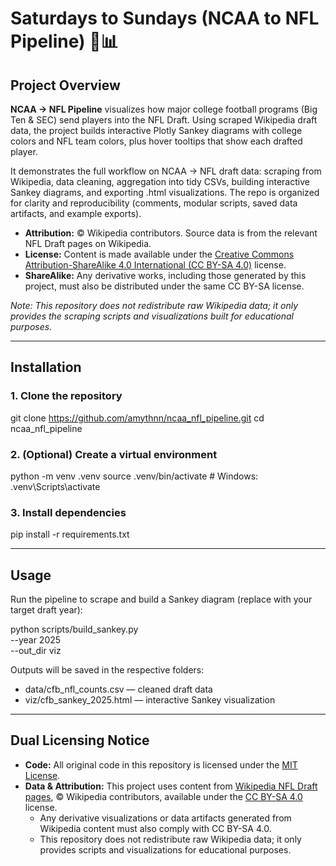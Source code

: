 # Saturdays to Sundays (NCAA to NFL Pipeline) 🏈📊

## Project Overview
**NCAA → NFL Pipeline** visualizes how major college football programs (Big Ten & SEC) send players into the NFL Draft. 
Using scraped Wikipedia draft data, the project builds interactive Plotly Sankey diagrams with college colors and NFL team colors, plus hover tooltips that show each drafted player.

It demonstrates the full workflow on NCAA → NFL draft data: scraping from Wikipedia, data cleaning, aggregation into tidy CSVs, building interactive Sankey diagrams, and exporting .html visualizations.
The repo is organized for clarity and reproducibility (comments, modular scripts, saved data artifacts, and example exports).

- **Attribution:** © Wikipedia contributors. Source data is from the relevant NFL Draft pages on Wikipedia.  
- **License:** Content is made available under the [Creative Commons Attribution-ShareAlike 4.0 International (CC BY-SA 4.0)](https://creativecommons.org/licenses/by-sa/4.0/) license.  
- **ShareAlike:** Any derivative works, including those generated by this project, must also be distributed under the same CC BY-SA license.  

*Note: This repository does not redistribute raw Wikipedia data; it only provides the scraping scripts and visualizations built for educational purposes.* 

---

## Installation

### 1. Clone the repository

git clone https://github.com/amythnn/ncaa_nfl_pipeline.git
cd ncaa_nfl_pipeline

### 2. (Optional) Create a virtual environment
python -m venv .venv
source .venv/bin/activate    # Windows: .venv\Scripts\activate

### 3. Install dependencies
pip install -r requirements.txt

---

## Usage
Run the pipeline to scrape and build a Sankey diagram (replace with your target draft year):

python scripts/build_sankey.py \
  --year 2025 \
  --out_dir viz

Outputs will be saved in the respective folders:
- data/cfb_nfl_counts.csv — cleaned draft data
- viz/cfb_sankey_2025.html — interactive Sankey visualization

---

## Dual Licensing Notice

- **Code:** All original code in this repository is licensed under the [MIT License](./LICENSE).  
- **Data & Attribution:** This project uses content from [Wikipedia NFL Draft pages](https://en.wikipedia.org/wiki/NFL_Draft), © Wikipedia contributors, available under the [CC BY-SA 4.0](https://creativecommons.org/licenses/by-sa/4.0/) license.  
  - Any derivative visualizations or data artifacts generated from Wikipedia content must also comply with CC BY-SA 4.0.  
  - This repository does not redistribute raw Wikipedia data; it only provides scripts and visualizations for educational purposes. 

